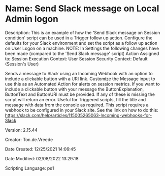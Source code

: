 ﻿# Name: Send Slack message on Local Admin logon

Description: This is an example of how the 'Send Slack message on Session condition' script can be used in a Trigger follow up action.
Configure the defaults for your Slack environment and set the script as a follow up action on User Logon on a machine.
NOTE: In Settings the following changes have been made (compared to the 'Send Slack message' script)
	Action Assigned to: Session
	Execution Context: User Session
	Security Context: Default (Session's User)

Sends a message to Slack using an Incoming Webhook with an option to include a clickable button with a URI link. Customize the Message input to use this as an Automated Action for alerts on session metrics.
If you want to include a clickable button with your message the ButtonExplanation, ButtonText and ButtonURI must be provided. If any of these is missing the script will return an error.
Useful for Triggered scripts, fill the title and message with data from the console as required.
This script requires a webhook to be configured in your Slack site. See the link on how to do this: https://slack.com/help/articles/115005265063-Incoming-webhooks-for-Slack

Version: 2.15.44

Creator: Ton.de.Vreede

Date Created: 12/25/2021 14:06:45

Date Modified: 02/08/2022 13:29:18

Scripting Language: ps1

